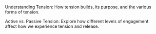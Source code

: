 Understanding Tension: How tension builds, its purpose, and the various forms of tension.

Active vs. Passive Tension: Explore how different levels of engagement affect how we experience tension and release.